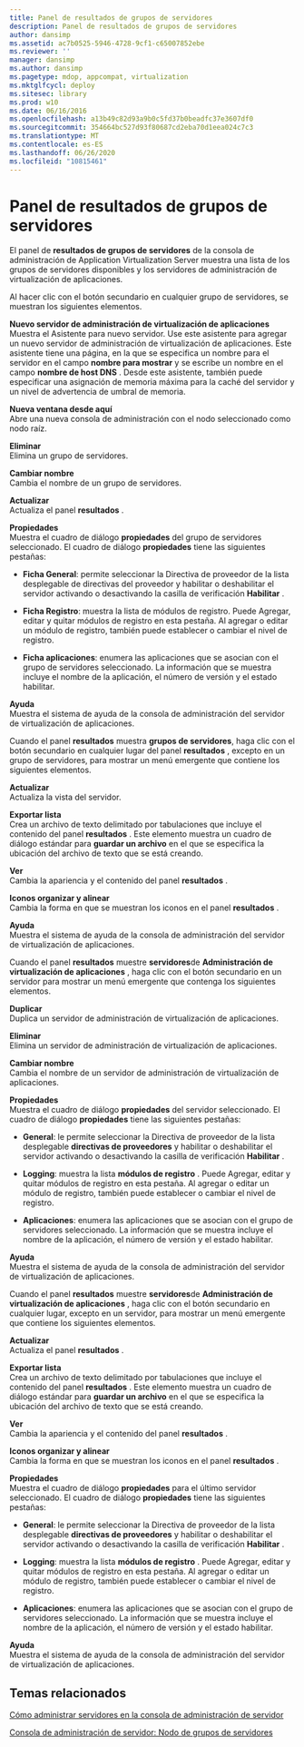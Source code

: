 ```yaml
---
title: Panel de resultados de grupos de servidores
description: Panel de resultados de grupos de servidores
author: dansimp
ms.assetid: ac7b0525-5946-4728-9cf1-c65007852ebe
ms.reviewer: ''
manager: dansimp
ms.author: dansimp
ms.pagetype: mdop, appcompat, virtualization
ms.mktglfcycl: deploy
ms.sitesec: library
ms.prod: w10
ms.date: 06/16/2016
ms.openlocfilehash: a13b49c82d93a9b0c5fd37b0beadfc37e3607df0
ms.sourcegitcommit: 354664bc527d93f80687cd2eba70d1eea024c7c3
ms.translationtype: MT
ms.contentlocale: es-ES
ms.lasthandoff: 06/26/2020
ms.locfileid: "10815461"
---
```

# Panel de resultados de grupos de servidores


El panel de **resultados de grupos de servidores** de la consola de administración de Application Virtualization Server muestra una lista de los grupos de servidores disponibles y los servidores de administración de virtualización de aplicaciones.

Al hacer clic con el botón secundario en cualquier grupo de servidores, se muestran los siguientes elementos.

<a href="" id="new-application-virtualization-management-server"></a>**Nuevo servidor de administración de virtualización de aplicaciones**  
Muestra el Asistente para nuevo servidor. Use este asistente para agregar un nuevo servidor de administración de virtualización de aplicaciones. Este asistente tiene una página, en la que se especifica un nombre para el servidor en el campo **nombre para mostrar** y se escribe un nombre en el campo **nombre de host DNS** . Desde este asistente, también puede especificar una asignación de memoria máxima para la caché del servidor y un nivel de advertencia de umbral de memoria.

<a href="" id="new-window-from-here"></a>**Nueva ventana desde aquí**  
Abre una nueva consola de administración con el nodo seleccionado como nodo raíz.

<a href="" id="delete"></a>**Eliminar**  
Elimina un grupo de servidores.

<a href="" id="rename"></a>**Cambiar nombre**  
Cambia el nombre de un grupo de servidores.

<a href="" id="refresh"></a>**Actualizar**  
Actualiza el panel **resultados** .

<a href="" id="properties"></a>**Propiedades**  
Muestra el cuadro de diálogo **propiedades** del grupo de servidores seleccionado. El cuadro de diálogo **propiedades** tiene las siguientes pestañas:

-   **Ficha General**: permite seleccionar la Directiva de proveedor de la lista desplegable de directivas del proveedor y habilitar o deshabilitar el servidor activando o desactivando la casilla de verificación **Habilitar** .

-   **Ficha Registro**: muestra la lista de módulos de registro. Puede Agregar, editar y quitar módulos de registro en esta pestaña. Al agregar o editar un módulo de registro, también puede establecer o cambiar el nivel de registro.

-   **Ficha aplicaciones**: enumera las aplicaciones que se asocian con el grupo de servidores seleccionado. La información que se muestra incluye el nombre de la aplicación, el número de versión y el estado habilitar.

<a href="" id="help"></a>**Ayuda**  
Muestra el sistema de ayuda de la consola de administración del servidor de virtualización de aplicaciones.

Cuando el panel **resultados** muestra **grupos de servidores**, haga clic con el botón secundario en cualquier lugar del panel **resultados** , excepto en un grupo de servidores, para mostrar un menú emergente que contiene los siguientes elementos.

<a href="" id="refresh"></a>**Actualizar**  
Actualiza la vista del servidor.

<a href="" id="export-list"></a>**Exportar lista**  
Crea un archivo de texto delimitado por tabulaciones que incluye el contenido del panel **resultados** . Este elemento muestra un cuadro de diálogo estándar para **guardar un archivo** en el que se especifica la ubicación del archivo de texto que se está creando.

<a href="" id="view"></a>**Ver**  
Cambia la apariencia y el contenido del panel **resultados** .

<a href="" id="arrange-line-up-icons"></a>**Iconos organizar y alinear**  
Cambia la forma en que se muestran los iconos en el panel **resultados** .

<a href="" id="help"></a>**Ayuda**  
Muestra el sistema de ayuda de la consola de administración del servidor de virtualización de aplicaciones.

Cuando el panel **resultados** muestre **servidores**de **Administración de virtualización de aplicaciones** , haga clic con el botón secundario en un servidor para mostrar un menú emergente que contenga los siguientes elementos.

<a href="" id="duplicate"></a>**Duplicar**  
Duplica un servidor de administración de virtualización de aplicaciones.

<a href="" id="delete"></a>**Eliminar**  
Elimina un servidor de administración de virtualización de aplicaciones.

<a href="" id="rename"></a>**Cambiar nombre**  
Cambia el nombre de un servidor de administración de virtualización de aplicaciones.

<a href="" id="properties"></a>**Propiedades**  
Muestra el cuadro de diálogo **propiedades** del servidor seleccionado. El cuadro de diálogo **propiedades** tiene las siguientes pestañas:

-   **General**: le permite seleccionar la Directiva de proveedor de la lista desplegable **directivas de proveedores** y habilitar o deshabilitar el servidor activando o desactivando la casilla de verificación **Habilitar** .

-   **Logging**: muestra la lista **módulos de registro** . Puede Agregar, editar y quitar módulos de registro en esta pestaña. Al agregar o editar un módulo de registro, también puede establecer o cambiar el nivel de registro.

-   **Aplicaciones**: enumera las aplicaciones que se asocian con el grupo de servidores seleccionado. La información que se muestra incluye el nombre de la aplicación, el número de versión y el estado habilitar.

<a href="" id="help"></a>**Ayuda**  
Muestra el sistema de ayuda de la consola de administración del servidor de virtualización de aplicaciones.

Cuando el panel **resultados** muestre **servidores**de **Administración de virtualización de aplicaciones** , haga clic con el botón secundario en cualquier lugar, excepto en un servidor, para mostrar un menú emergente que contiene los siguientes elementos.

<a href="" id="refresh"></a>**Actualizar**  
Actualiza el panel **resultados** .

<a href="" id="export-list"></a>**Exportar lista**  
Crea un archivo de texto delimitado por tabulaciones que incluye el contenido del panel **resultados** . Este elemento muestra un cuadro de diálogo estándar para **guardar un archivo** en el que se especifica la ubicación del archivo de texto que se está creando.

<a href="" id="view"></a>**Ver**  
Cambia la apariencia y el contenido del panel **resultados** .

<a href="" id="arrange-line-up-icons"></a>**Iconos organizar y alinear**  
Cambia la forma en que se muestran los iconos en el panel **resultados** .

<a href="" id="properties"></a>**Propiedades**  
Muestra el cuadro de diálogo **propiedades** para el último servidor seleccionado. El cuadro de diálogo **propiedades** tiene las siguientes pestañas:

-   **General**: le permite seleccionar la Directiva de proveedor de la lista desplegable **directivas de proveedores** y habilitar o deshabilitar el servidor activando o desactivando la casilla de verificación **Habilitar** .

-   **Logging**: muestra la lista **módulos de registro** . Puede Agregar, editar y quitar módulos de registro en esta pestaña. Al agregar o editar un módulo de registro, también puede establecer o cambiar el nivel de registro.

-   **Aplicaciones**: enumera las aplicaciones que se asocian con el grupo de servidores seleccionado. La información que se muestra incluye el nombre de la aplicación, el número de versión y el estado habilitar.

<a href="" id="help"></a>**Ayuda**  
Muestra el sistema de ayuda de la consola de administración del servidor de virtualización de aplicaciones.

## Temas relacionados


[Cómo administrar servidores en la consola de administración de servidor](how-to-manage-servers-in-the-server-management-console.md)

[Consola de administración de servidor: Nodo de grupos de servidores](server-management-console-server-groups-node.md)

 

 





